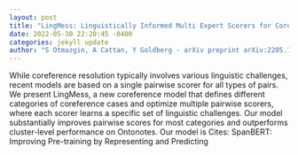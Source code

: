 ```yaml
--- 
layout: post 
title: "LingMess: Linguistically Informed Multi Expert Scorers for Coreference Resolution" 
date: 2022-05-30 22:20:45 -0400 
categories: jekyll update 
author: "S Otmazgin, A Cattan, Y Goldberg - arXiv preprint arXiv:2205.12644, 2022" 
--- 
```

While coreference resolution typically involves various linguistic challenges, recent models are based on a single pairwise scorer for all types of pairs. We present LingMess, a new coreference model that defines different categories of coreference cases and optimize multiple pairwise scorers, where each scorer learns a specific set of linguistic challenges. Our model substantially improves pairwise scores for most categories and outperforms cluster-level performance on Ontonotes. Our model is Cites: SpanBERT: Improving Pre-training by Representing and Predicting